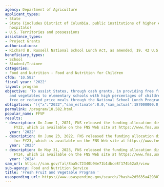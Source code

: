 ```yaml
---
agency: Department of Agriculture
applicant_types:
- State
- State (includes District of Columbia, public institutions of higher education and
  hospitals)
- U.S. Territories and possessions
assistance_types:
- Project Grants
authorizations:
- Richard B. Russell National School Lunch Act, as amended, 19. 42 U.S.C. &sect; 1769.
beneficiary_types:
- School
- Student/Trainee
categories:
- Food and Nutrition - Food and Nutrition for Children
cfda: '10.582'
fiscal_year: '2022'
layout: program
objective: 'To assist States, through cash grants, in providing free fresh fruits
  and vegetables to elementary schools with high percentages of children who receive
  free or reduced price meals through the National School Lunch Program. '
obligations: '[{"x":"2022","sam_estimate":0.0,"sam_actual":187000000.0,"usa_spending_actual":165586481.4},{"x":"2023","sam_estimate":238000000.0,"sam_actual":0.0,"usa_spending_actual":189252120.89},{"x":"2024","sam_estimate":252600000.0,"sam_actual":0.0,"usa_spending_actual":0.0}]'
permalink: /program/10.582.html
popular_name: FFVP
results:
- description: On June 1, 2021, FNS released the funding allocation distribution for
    FY22, which is available on the FNS Web site at https://www.fns.usda.gov/cn/sp-14-2021.
  year: '2022'
- description: On June 23, 2022, FNS released the funding allocation distribution
    for FY23, which is available on the FNS Web site at https://www.fns.usda.gov/ffvp/allocation-funds-fy-2023.
  year: '2023'
- description: On May 31, 2023, FNS released the funding allocation distribution for
    FY24, which is available on the FNS Web site at https://www.fns.usda.gov/ffvp/allocation-funds-fiscal-year-2024
  year: '2024'
sam_url: https://sam.gov/fal/8aa5c72340b94e71b1dbce8f174b52a8/view
sub-agency: Food and Nutrition Service
title: 'Fresh Fruit and Vegetable Program '
usaspending_url: https://www.usaspending.gov/search/?hash=2d5635a429807dec925c04814427a64a
---
```

